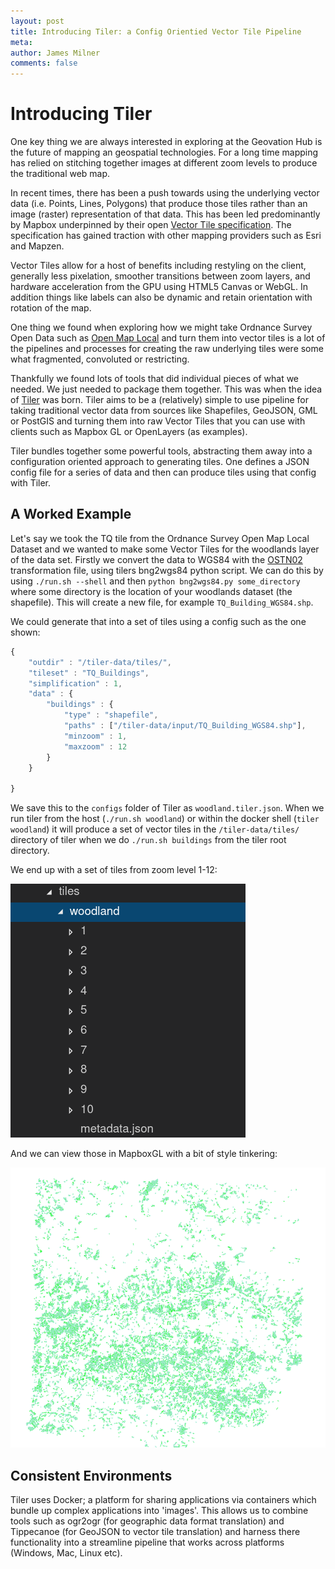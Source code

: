 ```yaml
---
layout: post
title: Introducing Tiler: a Config Orientied Vector Tile Pipeline
meta: 
author: James Milner
comments: false
---
```


# Introducing Tiler

One key thing we  are always interested in exploring at the Geovation Hub is the future of mapping an geospatial technologies. For a long time mapping has relied on stitching together images at different zoom levels to produce the traditional web map.

In recent times, there has been a push towards using the underlying vector data (i.e. Points, Lines, Polygons) that produce those tiles rather than an image (raster) representation of that data. This has been led predominantly by Mapbox underpinned by their open [Vector Tile specification](https://github.com/mapbox/vector-tile-spec). The specification has gained traction with other mapping providers such as Esri and Mapzen.

Vector Tiles allow for a host of benefits including restyling on the client, generally less pixelation, smoother transitions between zoom layers, and hardware acceleration from the GPU using HTML5 Canvas or WebGL. In addition things like labels can also be dynamic and retain orientation with rotation of the map.

One thing we found when exploring how we might take Ordnance Survey Open Data such as [Open Map Local](https://www.ordnancesurvey.co.uk/opendatadownload/products.html#OPMPLC) and turn them into vector tiles is a lot of the pipelines and processes for creating the raw underlying tiles were some what fragmented, convoluted or restricting.

Thankfully we found lots of tools that did individual pieces of what we needed. We just needed to package them together. This was when the idea of [Tiler](https://github.com/geovation/tiler) was born. Tiler aims to be a (relatively) simple to use pipeline for taking traditional vector data from sources like Shapefiles, GeoJSON, GML or PostGIS and turning them into raw Vector Tiles that you can use with clients such as Mapbox GL or OpenLayers (as examples).

Tiler bundles together some powerful tools, abstracting them away into a configuration oriented approach to generating tiles. One defines a JSON config file for a series of data and then can produce tiles using that config with Tiler.

## A Worked Example

Let's say we took the TQ tile from the Ordnance Survey Open Map Local Dataset and we wanted to make some Vector Tiles for the woodlands layer of the data set. Firstly we convert the data to WGS84 with the [OSTN02](https://www.ordnancesurvey.co.uk/business-and-government/help-and-support/navigation-technology/os-net/ostn02-ntv2-format.html) transformation file, using tilers bng2wgs84 python script. We can do this by using `./run.sh --shell` and then `python bng2wgs84.py some_directory` where some directory is the location of your woodlands dataset (the shapefile). This will create a new file, for example `TQ_Building_WGS84.shp`.

We could generate that into a set of tiles using a config such as the one shown:


```javascript
{
    "outdir" : "/tiler-data/tiles/",
    "tileset" : "TQ_Buildings",
    "simplification" : 1,
    "data" : {
        "buildings" : {
            "type" : "shapefile",
            "paths" : ["/tiler-data/input/TQ_Building_WGS84.shp"],
            "minzoom" : 1,
            "maxzoom" : 12
        }
    }

}
```

We save this to the `configs` folder of Tiler as `woodland.tiler.json`. When we run tiler from the host (`./run.sh woodland`) or within the docker shell (`tiler woodland`) it will produce a set of vector tiles in the `/tiler-data/tiles/` directory of tiler when we do `./run.sh buildings` from the tiler root directory.

We end up with a set of tiles from zoom level 1-12:

![Image of the file tree for the tiles](/assets/tiles.png)

And we can view those in MapboxGL with a bit of style tinkering:

![Image of woodlands being show in MapboxGL](/assets/woodland.png)

## Consistent Environments

Tiler uses Docker; a platform for sharing applications via containers which bundle up complex applications into 'images'. This allows us to combine tools such as ogr2ogr (for geographic data format translation) and Tippecanoe (for GeoJSON to vector tile translation) and harness there functionality into a streamline pipeline that works across platforms (Windows, Mac, Linux etc).